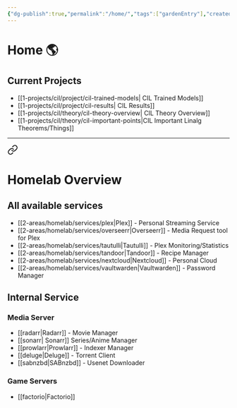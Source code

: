 ```yaml
---
{"dg-publish":true,"permalink":"/home/","tags":["gardenEntry"],"created":"","updated":""}
---
```


# Home 🌎
## Current Projects
* [[1-projects/cil/project/cil-trained-models\| CIL Trained Models]]
* [[1-projects/cil/project/cil-results\| CIL Results]]
* [[1-projects/cil/theory/cil-theory-overview\| CIL Theory Overview]]
* [[1-projects/cil/theory/cil-important-points\|CIL Important Linalg Theorems/Things]]


---


<div class="transclusion internal-embed is-loaded"><a class="markdown-embed-link" href="/2-areas/homelab/overview/" aria-label="Open link"><svg xmlns="http://www.w3.org/2000/svg" width="24" height="24" viewBox="0 0 24 24" fill="none" stroke="currentColor" stroke-width="2" stroke-linecap="round" stroke-linejoin="round" class="svg-icon lucide-link"><path d="M10 13a5 5 0 0 0 7.54.54l3-3a5 5 0 0 0-7.07-7.07l-1.72 1.71"></path><path d="M14 11a5 5 0 0 0-7.54-.54l-3 3a5 5 0 0 0 7.07 7.07l1.71-1.71"></path></svg></a><div class="markdown-embed">




# Homelab Overview
## All available services
* [[2-areas/homelab/services/plex\|Plex]] - Personal Streaming Service
* [[2-areas/homelab/services/overseerr\|Overseerr]] - Media Request tool for Plex
* [[2-areas/homelab/services/tautulli\|Tautulli]] - Plex Monitoring/Statistics
* [[2-areas/homelab/services/tandoor\|Tandoor]] - Recipe Manager
* [[2-areas/homelab/services/nextcloud\|Nextcloud]] - Personal Cloud
* [[2-areas/homelab/services/vaultwarden\|Vaultwarden]] - Password Manager

## Internal Service
### Media Server
* [[radarr\|Radarr]] - Movie Manager
* [[sonarr\| Sonarr]] Series/Anime Manager
* [[prowlarr\|Prowlarr]] - Indexer Manager
* [[deluge\|Deluge]] - Torrent Client
* [[sabnzbd\|SABnzbd]] - Usenet Downloader
### Game Servers
* [[factorio\|Factorio]]


</div></div>

